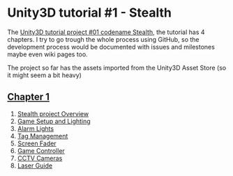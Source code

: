 Unity3D tutorial #1 - Stealth
==============================

The [Unity3D tutorial project #01 codename Stealth](http://unity3d.com/learn/tutorials/projects/stealth), the tutorial has 4 chapters. 
I try to go trough the whole process using GitHub, so the development process would be documented with issues and milestones maybe even wiki pages too.

The project so far has the assets imported from the Unity3D Asset Store (so it might seem a bit heavy)

[Chapter 1](https://github.com/neilus/Stealth/issues?milestone=1) 
----------

 1. [Stealth project Overview](http://unity3d.com/learn/tutorials/projects/stealth/project-overview)
 2. [Game Setup and Lighting](http://unity3d.com/learn/tutorials/projects/stealth/game-setup-lighting)
 3. [Alarm Lights](http://unity3d.com/learn/tutorials/projects/stealth/alarm-lights)
 4. [Tag Management](http://unity3d.com/learn/tutorials/projects/stealth/tag-management)
 5. [Screen Fader](http://unity3d.com/learn/tutorials/projects/stealth/screen-fader)
 6. [Game Controller](http://unity3d.com/learn/tutorials/projects/stealth/game-controller)
 7. [CCTV Cameras](http://unity3d.com/learn/tutorials/projects/stealth/cctv-cameras)
 8. [Laser Guide]()
